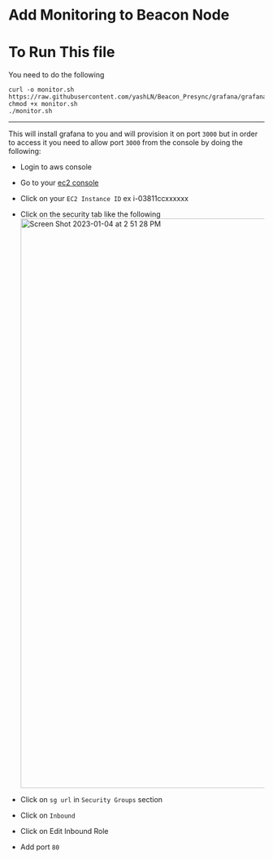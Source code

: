 # Add Monitoring to Beacon Node

# To Run This file 

You need to do the following 

```
curl -o monitor.sh https://raw.githubusercontent.com/yashLN/Beacon_Presync/grafana/grafana/monitor.sh
chmod +x monitor.sh
./monitor.sh
```
---

This will install grafana to you and will provision it on port `3000` but in order to access it you need to allow port `3000` from the console by doing the following:

-  Login to aws console 
-  Go to your [ec2 console]( https://us-east-1.console.aws.amazon.com/ec2/home)
-  Click on your `EC2 Instance ID` ex i-03811ccxxxxxx 
-  Click on the security tab like the following 
    <img width="1119" alt="Screen Shot 2023-01-04 at 2 51 28 PM" src="https://user-images.githubusercontent.com/30278308/210559348-a33dc2ce-d96e-4a7b-b49b-1cc13118c5a2.png">

- Click on `sg url` in `Security Groups` section
- Click on `Inbound`
- Click on Edit Inbound Role
- Add port `80`
